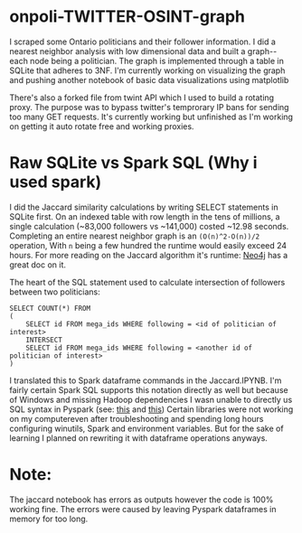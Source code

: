 # onpoli-TWITTER-OSINT-graph
I scraped some Ontario politicians and their follower information. I did a nearest neighbor analysis with low dimensional data and built a graph--each node being a politician. The graph is implemented through a table in SQLite that adheres to 3NF. I'm currently working on visualizing the graph and pushing another notebook of basic data visualizations using matplotlib

There's also a forked file from twint API which I used to build a rotating proxy. The purpose was to bypass twitter's temprorary IP bans for sending too many GET requests. It's currently working but unfinished as I'm working on getting it auto rotate free and working proxies. 

# Raw SQLite vs Spark SQL (Why i used spark)

I did the Jaccard similarity calculations by writing SELECT statements in SQLite first. On an indexed table with row length in the tens of millions, a single calculation (~83,000 followers vs ~141,000) costed ~12.98 seconds. Completing an entire nearest neighbor graph is an ```(O(n)^2-O(n))/2``` operation, With `n` being a few hundred the runtime would easily exceed 24 hours. For more reading on the Jaccard algorithm it's runtime: [Neo4j](https://neo4j.com/docs/graph-algorithms/current/labs-algorithms/jaccard/) has a great doc on it. 

The heart of the SQL statement used to calculate intersection of followers between two politicians:

```
SELECT COUNT(*) FROM
(
    SELECT id FROM mega_ids WHERE following = <id of politician of interest>
    INTERSECT
    SELECT id FROM mega_ids WHERE following = <another id of politician of interest>
)
```

I translated this to Spark dataframe commands in the Jaccard.IPYNB. I'm fairly certain Spark SQL supports this notation directly as well but because of Windows and missing Hadoop dependencies I wasn unable to directly us SQL syntax in Pyspark (see: [this](https://cwiki.apache.org/confluence/display/HADOOP2/WindowsProblems) and [this](https://github.com/cdarlint/winutils)) Certain libraries were not working on my computereven after troubleshooting and spending long hours configuring winutils, Spark and environment variables. But for the sake of learning I planned on rewriting it with dataframe operations anyways.

# Note:
The jaccard notebook has errors as outputs however the code is 100% working fine. The errors were caused by leaving Pyspark dataframes in memory for too long. 


